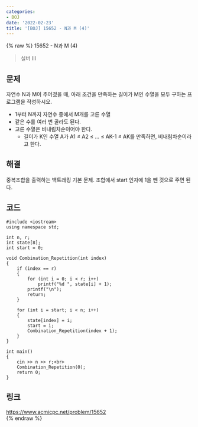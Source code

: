 ```yaml
---
categories:
- BOJ
date: '2022-02-23'
title: '[BOJ] 15652 - N과 M (4)'
---
```


{% raw %}
15652 - N과 M (4)

>실버 III

## 문제

자연수 N과 M이 주어졌을 때, 아래 조건을 만족하는 길이가 M인 수열을 모두 구하는 프로그램을 작성하시오.

-   1부터 N까지 자연수 중에서 M개를 고른 수열
-   같은 수를 여러 번 골라도 된다.
-   고른 수열은 비내림차순이어야 한다.
    -   길이가 K인 수열 A가 A1  ≤ A2  ≤ ... ≤ AK-1  ≤ AK를 만족하면, 비내림차순이라고 한다.

##  해결
중복조합을 출력하는 백트래킹 기본 문제. 조합에서 start 인자에 1을 뺀 것으로 주면 된다.

## 코드
```
#include <iostream>
using namespace std;

int n, r;
int state[8];
int start = 0;

void Combination_Repetition(int index)
{
	if (index == r)
	{
		for (int i = 0; i < r; i++)
			printf("%d ", state[i] + 1);
		printf("\n");
		return;
	}

	for (int i = start; i < n; i++)
	{
		state[index] = i;
		start = i;
		Combination_Repetition(index + 1);
	}
}

int main()
{
	cin >> n >> r;<br>
	Combination_Repetition(0);
	return 0;
}
```

## 링크
https://www.acmicpc.net/problem/15652<br>
{% endraw %}